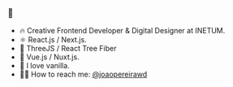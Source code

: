 ### 👋

- 🔥 Creative Frontend Developer & Digital Designer at INETUM.
- ⚛️ React.js / Next.js.
- 🧙 ThreeJS / React Tree Fiber
- 🌱 Vue.js / Nuxt.js.
- 🥠 I love vanilla.
- 👊🏼 How to reach me: [@joaopereirawd](https://twitter.com/joaopereirawd)


